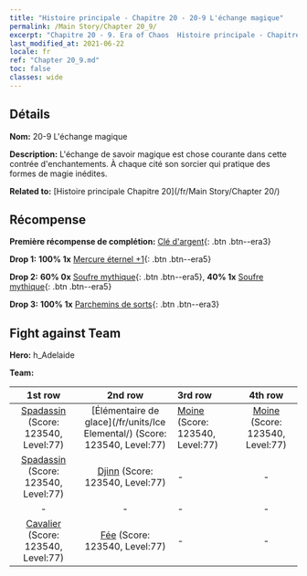 ```yaml
---
title: "Histoire principale - Chapitre 20 - 20-9 L'échange magique"
permalink: /Main Story/Chapter 20_9/
excerpt: "Chapitre 20 - 9. Era of Chaos  Histoire principale - Chapitre 20_9. 20-9 L'échange magique"
last_modified_at: 2021-06-22
locale: fr
ref: "Chapter 20_9.md"
toc: false
classes: wide
---
```


## Détails

 **Nom:** 20-9 L'échange magique

 **Description:** L'échange de savoir magique est chose courante dans cette contrée d'enchantements. À chaque cité son sorcier qui pratique des formes de magie inédites.

 **Related to:** [Histoire principale Chapitre 20](/fr/Main Story/Chapter 20/)

## Récompense

 **Première récompense de complétion:** [Clé d'argent](/ItemsFR/con_693/){: .btn .btn--era3}

 **Drop 1:** **100% 1x** [Mercure éternel +1](/ItemsFR/mat_70/){: .btn .btn--era5}

 **Drop 2:** **60% 0x** [Soufre mythique](/ItemsFR/mat_64/){: .btn .btn--era5}, **40% 1x** [Soufre mythique](/ItemsFR/mat_64/){: .btn .btn--era5}

 **Drop 3:** **100% 1x** [Parchemins de sorts](/ItemsFR/con_694/){: .btn .btn--era3}


## Fight against Team
 **Hero:** h_Adelaide

 **Team:**


  | 1st row | 2nd row | 3rd row | 4th row |
  |:----:|:----:|:----|:----:|
  | [Spadassin](/fr/units/Swordsman/) (Score: 123540, Level:77)  | [Élémentaire de glace](/fr/units/Ice Elemental/) (Score: 123540, Level:77)  | [Moine](/fr/units/Monk/) (Score: 123540, Level:77)  | [Moine](/fr/units/Monk/) (Score: 123540, Level:77)  |
  | [Spadassin](/fr/units/Swordsman/) (Score: 123540, Level:77)  | [Djinn](/fr/units/Genie/) (Score: 123540, Level:77)  | - | - |
  | - | - | - | - |
  | [Cavalier](/fr/units/Cavalier/) (Score: 123540, Level:77)  | [Fée](/fr/units/Sprite/) (Score: 123540, Level:77)  | - | - |



